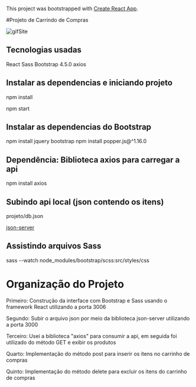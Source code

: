 This project was bootstrapped with [Create React App](https://github.com/facebook/create-react-app).

#Projeto de Carrindo de Compras

![gifSite](https://user-images.githubusercontent.com/47642347/83709055-bae9bf00-a5eb-11ea-9b6e-8e950b69e5c5.gif)


## Tecnologias usadas

React
Sass
Bootstrap 4.5.0
axios

## Instalar as dependencias e iniciando projeto

npm install

npm start

## Instalar as dependencias do Bootstrap

npm install jquery bootstrap
npm install  popper.js@^1.16.0

## Dependência: Biblioteca axios para carregar a api

npm install axios    

## Subindo api local (json contendo os itens)

projeto/db.json

[json-server](https://github.com/typicode/json-server)

## Assistindo arquivos Sass

sass --watch node_modules/bootstrap/scss:src/styles/css


# Organização do Projeto

Primeiro:  Construção da interface com Bootstrap e Sass usando o framework React utilizando a porta 3006

Segundo:  Subir o arquivo json por meio da biblioteca json-server  utilizando a porta 3000

Terceiro: Usei a biblioteca "axios" para consumir a api, em seguida foi utilizado do método GET e exibir os produtos

Quarto: Implementação do método post para inserir os itens no carrinho de compras

Quinto: Implementação do método delete para excluir os itens do carrinho de compras

